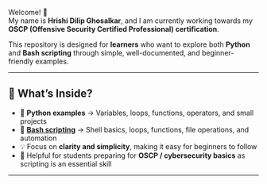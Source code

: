 Welcome! 🚀  
My name is **Hrishi Dilip Ghosalkar**, and I am currently working towards my **OSCP (Offensive Security Certified Professional) certification**.  

This repository is designed for **learners** who want to explore both **Python** and **Bash scripting** through simple, well-documented, and beginner-friendly examples.  

---

## 📌 What’s Inside?
- 🐍 **Python examples** → Variables, loops, functions, operators, and small projects  
- 🐚 **[Bash scripting](https://github.com/0xHrishi/Bash_Scripting/blob/main/README.md)** → Shell basics, loops, functions, file operations, and automation  
- 💡 Focus on **clarity and simplicity**, making it easy for beginners to follow  
- 🎯 Helpful for students preparing for **OSCP / cybersecurity basics** as scripting is an essential skill  

---

